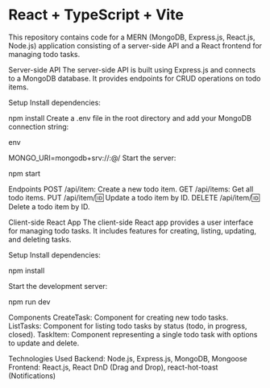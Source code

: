 # React + TypeScript + Vite

This repository contains code for a MERN (MongoDB, Express.js, React.js, Node.js) application consisting of a server-side API and a React frontend for managing todo tasks.

Server-side API
The server-side API is built using Express.js and connects to a MongoDB database. It provides endpoints for CRUD operations on todo items.

Setup
Install dependencies:

npm install
Create a .env file in the root directory and add your MongoDB connection string:

env

MONGO_URI=mongodb+srv://<username>:<password>@<cluster>/<database>
Start the server:

npm start

Endpoints
POST /api/item: Create a new todo item.
GET /api/items: Get all todo items.
PUT /api/item/:id: Update a todo item by ID.
DELETE /api/item/:id: Delete a todo item by ID.

Client-side React App
The client-side React app provides a user interface for managing todo tasks. It includes features for creating, listing, updating, and deleting tasks.

Setup
Install dependencies:

npm install

Start the development server:

npm run dev

Components
CreateTask: Component for creating new todo tasks.
ListTasks: Component for listing todo tasks by status (todo, in progress, closed).
TaskItem: Component representing a single todo task with options to update and delete.

Technologies Used
Backend: Node.js, Express.js, MongoDB, Mongoose
Frontend: React.js, React DnD (Drag and Drop), react-hot-toast (Notifications)
